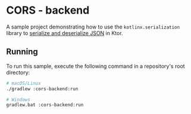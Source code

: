 # CORS - backend
A sample project demonstrating how to use the `kotlinx.serialization` library to [serialize and deserialize JSON](https://ktor.io/docs/serialization.html) in Ktor.

## Running
To run this sample, execute the following command in a repository's root directory:
```bash
# macOS/Linux
./gradlew :cors-backend:run

# Windows
gradlew.bat :cors-backend:run
```

